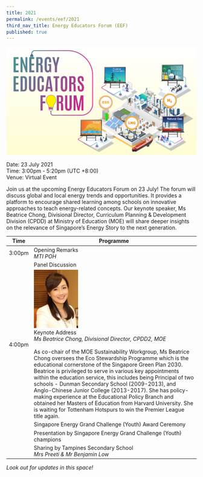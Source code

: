 ```yaml
---
title: 2021
permalink: /events/eef/2021
third_nav_title: Energy Educators Forum (EEF)
published: true
---
```

![EEF_2021](images/events/energy-educators-forum/EEF_2021_banner.jpg)

Date: 23 July 2021 <br/>
Time: 3:00pm - 5:20pm (UTC +8:00) <br/>
Venue: Virtual Event

Join us at the upcoming Energy Educators Forum on 23 July! The forum will discuss global and local energy trends and opportunities. It provides a platform to encourage shared learning among schools on innovative approaches to teach energy-related concepts. Our keynote speaker, Ms Beatrice Chong, Divisional Director, Curriculum Planning & Development Division (CPDD) at Ministry of Education (MOE) will share deeper insights on the relevance of Singapore’s Energy Story to the next generation. 



|Time|Programme|
----------------------|---------------------|
3:00pm|Opening Remarks <br/> _MTI POH_
| |Panel Discussion|
4:00pm| <img alt="Beatrice Chong" src="/images/events/energy-educators-forum/EEF_2021_DCPDprofile.png" style="max-height: 154px;"> <br/> Keynote Address <br/>_Ms Beatrice Chong, Divisional Director, CPDD2, MOE_ <br/><br/>  As co-chair of the MOE Sustainability Workgroup, Ms Beatrice Chong oversees the Eco Stewardship Programme which is the educational cornerstone of the Singapore Green Plan 2030. Beatrice is privileged to serve in various key appointments within the education service, this includes being Principal of two schools - Dunman Secondary School (2009-2013), and Anglo-Chinese Junior College (2013-2017). She has policy-making experience at the Educational Policy Branch and obtained her Masters of Education from Harvard University. She is waiting for Tottenham Hotspurs to win the Premier League title again.
| |Singapore Energy Grand Challenge (Youth) Award Ceremony
| |Presentation by Singapore Energy Grand Challenge (Youth) champions
| |Sharing by Tampines Secondary School <br/> _Mrs Preeti & Mr Benjamin Low_| 


_Look out for updates in this space!_
